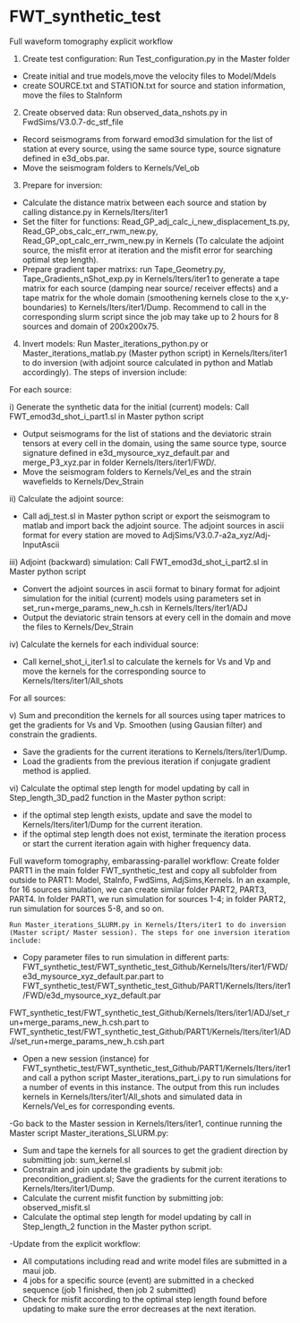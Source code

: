 # FWT_synthetic_test
Full waveform tomography explicit workflow

1. Create test configuration: Run Test_configuration.py in the Master folder
- Create initial and true models,move the velocity files to Model/Mdels
- create SOURCE.txt and STATION.txt for source and station information, move the files to StaInform

2. Create observed data: Run observed_data_nshots.py in FwdSims/V3.0.7-dc_stf_file 
- Record seismograms from forward emod3d simulation for the list of station at every source, using the same source type, source signature defined in e3d_obs.par.
- Move the seismogram folders to Kernels/Vel_ob

3. Prepare for inversion:
- Calculate the distance matrix between each source and station by calling distance.py in Kernels/Iters/iter1 
- Set the filter for functions: Read_GP_adj_calc_i_new_displacement_ts.py, Read_GP_obs_calc_err_rwm_new.py,  Read_GP_opt_calc_err_rwm_new.py in Kernels (To calculate the adjoint source, the misfit error at iteration and the misfit error for searching optimal step length).
- Prepare gradient taper matrixs: run Tape_Geometry.py,  Tape_Gradients_nShot_exp.py in Kernels/Iters/iter1 to generate a tape matrix for each source (damping near source/ receiver effects) and a tape matrix for the whole domain (smoothening kernels close to the x,y-boundaries) to Kernels/Iters/iter1/Dump. Recommend to call in the corresponding slurm script since the job may take up to 2 hours for 8 sources and domain of 200x200x75.

4. Invert models: Run Master_iterations_python.py or Master_iterations_matlab.py (Master python script) in Kernels/Iters/iter1 to do inversion (with adjoint source calculated in python and Matlab accordingly). The steps of inversion include:

For each source:

i) Generate the synthetic data for the initial (current) models: Call FWT_emod3d_shot_i_part1.sl in Master python script
  - Output seismograms for the list of stations and the deviatoric strain tensors at every cell in the domain, using the same source type, source signature defined in e3d_mysource_xyz_default.par and merge_P3_xyz.par in folder Kernels/Iters/iter1/FWD/.
  - Move the seismogram folders to Kernels/Vel_es and the strain wavefields to Kernels/Dev_Strain

ii) Calculate the adjoint source:
  - Call adj_test.sl in Master python script or export the seismogram to matlab and import back the adjoint source. The adjoint sources in ascii format for every station are moved to AdjSims/V3.0.7-a2a_xyz/Adj-InputAscii
  
iii) Adjoint (backward) simulation: Call FWT_emod3d_shot_i_part2.sl in Master python script
  - Convert the adjoint sources in ascii format to binary format for adjoint simulation for the initial (current) models using parameters set in set_run+merge_params_new_h.csh in Kernels/Iters/iter1/ADJ
  - Output the deviatoric strain tensors at every cell in the domain and move the files to Kernels/Dev_Strain 

iv) Calculate the kernels for each individual source:
  - Call kernel_shot_i_iter1.sl to calculate the kernels for Vs and Vp and move the kernels for the corresponding source to Kernels/Iters/iter1/All_shots
  
For all sources:

v) Sum and precondition the kernels for all sources using taper matrices to get the gradients for Vs and Vp. Smoothen (using Gausian filter) and constrain the gradients.
  - Save the gradients for the current iterations to Kernels/Iters/iter1/Dump.
  - Load the gradients from the previous iteration if  conjugate gradient method is applied.
  
vi) Calculate the optimal step length for model updating by call in Step_length_3D_pad2 function in the Master python script:
  - if the optimal step length exists, update and save the model to Kernels/Iters/iter1/Dump for the current iteration.
  - if the optimal step length does not exist, terminate the iteration process or start the current iteration again with higher frequency data.
  

Full waveform tomography, embarassing-parallel workflow:
    Create folder PART1 in the main folder FWT_synthetic_test and copy all subfolder from outside to PART1: Model, StaInfo, FwdSims, AdjSims,Kernels.
    In an example, for 16 sources simulation, we can create similar folder PART2, PART3, PART4. In folder PART1, we run simulation for sources 1-4; in folder PART2, run simulation for sources 5-8, and so on.
    
    Run Master_iterations_SLURM.py in Kernels/Iters/iter1 to do inversion (Master script/ Master session). The steps for one inversion iteration include: 
- Copy parameter files to run simulation in different parts: 
FWT_synthetic_test/FWT_synthetic_test_Github/Kernels/Iters/iter1/FWD/e3d_mysource_xyz_default.par.part to FWT_synthetic_test/FWT_synthetic_test_Github/PART1/Kernels/Iters/iter1/FWD/e3d_mysource_xyz_default.par

FWT_synthetic_test/FWT_synthetic_test_Github/Kernels/Iters/iter1/ADJ/set_run+merge_params_new_h.csh.part to 
FWT_synthetic_test/FWT_synthetic_test_Github/PART1/Kernels/Iters/iter1/ADJ/set_run+merge_params_new_h.csh.part 

- Open a new session (instance) for FWT_synthetic_test/FWT_synthetic_test_Github/PART1/Kernels/Iters/iter1 and call a python script Master_iterations_part_i.py to run simulations for a number of events in this instance. The output from this run includes kernels in Kernels/Iters/iter1/All_shots and simulated data in Kernels/Vel_es for corresponding events.

-Go back to the Master session in Kernels/Iters/iter1, continue running the Master script Master_iterations_SLURM.py:
  + Sum and tape the kernels for all sources to get the gradient direction by submitting job: sum_kernel.sl   
  + Constrain and join update the gradients by submit job: precondition_gradient.sl; Save the gradients for the current iterations to Kernels/Iters/iter1/Dump.
  + Calculate the current misfit function by submitting job: observed_misfit.sl   
  + Calculate the optimal step length for model updating by call in Step_length_2 function in the Master python script.
 
 -Update from the explicit workflow: 
  + All computations including read and write model files are submitted in a maui job.
  + 4 jobs for a specific source (event) are submitted in a checked sequence (job 1 finished, then job 2 submitted)
  + Check for misfit according to the optimal step length found before updating to make sure the error decreases at the next iteration.
  
  




